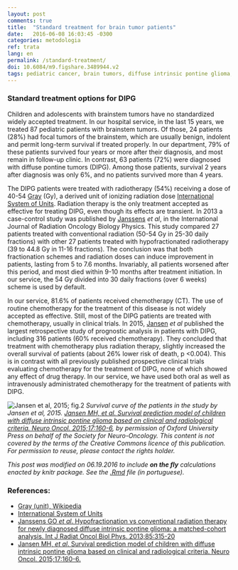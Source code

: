 ```yaml
---
layout: post
comments: true
title:  "Standard treatment for brain tumor patients"
date:   2016-06-08 16:03:45 -0300
categories: metodologia
ref: trata
lang: en
permalink: /standard-treatment/
doi: 10.6084/m9.figshare.3489944.v2
tags: pediatric cancer, brain tumors, diffuse intrinsic pontine glioma, clinical trial, standard treatment
---
```


### Standard treatment options for DIPG

Children and adolescents with brainstem tumors have no standardized widely accepted treatment. In our hospital service, in the last 15 years, we treated 87 pediatric patients with brainstem tumors. Of those, 24 patients (28%) had focal tumors of the brainstem, which are usually benign, indolent and permit long-term survival if treated properly. In our department, 79% of these patients survived four years or more after their diagnosis, and most remain in follow-up clinic. In contrast, 63 patients (72%) were diagnosed with diffuse pontine tumors (DIPG). Among those patients, survival 2 years after diagnosis was only 6%, and no patients survived more than 4 years.

The DIPG patients were treated with radiotherapy (54%) receiving a dose of 40-54 [Gray][Gray] (Gy), a derived unit of ionizing radiation dose [International System of Units][si]. Radiation therapy is the only treatment accepted as effective for treating DIPG, even though its effects are transient. In 2013 a case-control study was published by [Janssens][janssens] *et al*, in the International Journal of Radiation Oncology Biology Physics. This study compared 27 patients treated with conventional radiation (50-54 Gy in 25-30 daily fractions) with other 27 patients treated with hypofractionated radiotherapy (39 to 44.8 Gy in 11-16 fractions). The conclusion was that both fractionation schemes and radiation doses can induce improvement in patients, lasting from 5 to 7.6 months. Invariably, all patients worsened after this period, and most died within 9-10 months after treatment initiation. In our service, the 54 Gy divided into 30 daily fractions (over 6 weeks) scheme is used by default.

In our service, 81.6% of patients received chemotherapy (CT). The use of routine chemotherapy for the treatment of this disease is not widely accepted as effective. Still, most of the DIPG patients are treated with chemotherapy, usually in clinical trials. In 2015, [Jansen][jansen] *et al* published the largest retrospective study of prognostic analysis in patients with DIPG, including 316 patients (60% received chemotherapy). They concluded that treatment with chemotherapy plus radiation therapy, slightly increased the overall survival of patients (about 26% lower risk of death, p <0.004). This is in contrast with all previously published prospective clinical trials evaluating chemotherapy for the treatment of DIPG, none of which showed any effect of drug therapy. In our service, we have used both oral as well as intravenously administrated chemotherapy for the treatment of patients with DIPG.

![Jansen et al, 2015; fig.2](http://www.ncbi.nlm.nih.gov/pmc/articles/PMC4483042/bin/nou10402.jpg)
*Survival curve of the patients in the study by Jansen et al, 2015. [Jansen MH, _et al_. Survival prediction model of children with diffuse intrinsic pontine glioma based on clinical and radiological criteria. Neuro Oncol. 2015;17:160-6][jansen], by permission of Oxford University Press on behalf of the Society for Neuro-Oncology.
This content is not covered by the terms of the Creative Commons licence of this publication. For permission to reuse, please contact the rights holder.*

_This post was modified on 06.19.2016 to include **on the fly** calculations enacted by knitr package. See the [.Rmd](https://github.com/fhcflx/valkyrie/blob/gh-pages/_source/2016-06-08-Tratamento-padrão-de-tumores-de-tronco-cerebral.Rmd) file (in portuguese)._

### References:

- [Gray (unit), Wikipedia][gray]
- [International System of Units][si]
- [Janssens GO _et al_. Hypofractionation vs conventional
radiation therapy for newly diagnosed diffuse intrinsic pontine glioma: a
matched-cohort analysis. Int J Radiat Oncol Biol Phys. 2013;85:315-20][janssens]
- [Jansen MH, _et al_. Survival prediction model of children with diffuse
intrinsic pontine glioma based on clinical and radiological criteria. Neuro
Oncol. 2015;17:160-6.][jansen]


[gray]: https://en.wikipedia.org/wiki/Gray_(unit)
[si]: https://pt.wikipedia.org/wiki/Sistema_Internacional_de_Unidades
[janssens]: http://www.sciencedirect.com/science/article/pii/S0360301612005524?np=y
[jansen]: http://neuro-oncology.oxfordjournals.org/content/17/1/160.full.pdf+html

